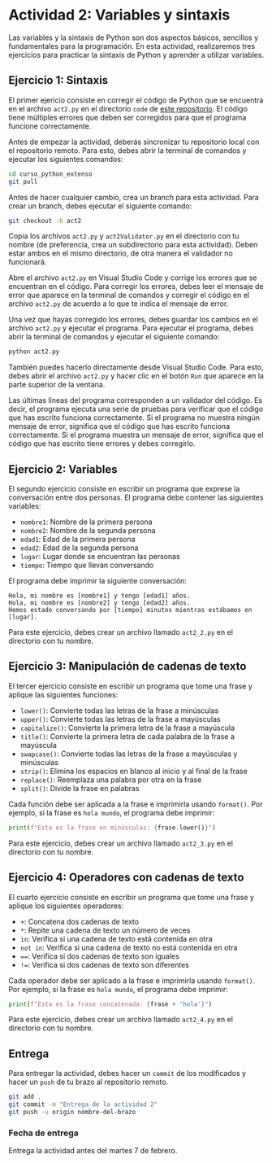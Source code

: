 # Actividad 2: Variables y sintaxis

Las variables y la sintaxis de Python son dos aspectos básicos, sencillos y fundamentales para la programación. En esta actividad, realizaremos tres ejercicios para practicar la sintaxis de Python y aprender a utilizar variables.

## Ejercicio 1: Sintaxis

El primer ejericio consiste en corregir el código de Python que se encuentra en el archivo `act2.py` en el directorio `code` de [este repositorio](https://github.com/Taller-Abierto-de-Humanidades-Digitales/curso_python_extenso/tree/main/code). El código tiene múltiples errores que deben ser corregidos para que el programa funcione correctamente.

Antes de empezar la actividad, deberás sincronizar tu repositorio local con el repositorio remoto. Para esto, debes abrir la terminal de comandos y ejecutar los siguientes comandos:

```bash
cd curso_python_extenso
git pull
```

Antes de hacer cualquier cambio, crea un branch para esta actividad. Para crear un branch, debes ejecutar el siguiente comando:

```bash
git checkout -b act2
```

Copia los archivos `act2.py` y `act2Validator.py` en el directorio con tu nombre (de preferencia, crea un subdirectorio para esta actividad). Deben estar ambos en el mismo directorio, de otra manera el validador no funcionará.

Abre el archivo `act2.py` en Visual Studio Code y corrige los errores que se encuentran en el código. Para corregir los errores, debes leer el mensaje de error que aparece en la terminal de comandos y corregir el código en el archivo `act2.py` de acuerdo a lo que te indica el mensaje de error.

Una vez que hayas corregido los errores, debes guardar los cambios en el archivo `act2.py` y ejecutar el programa. Para ejecutar el programa, debes abrir la terminal de comandos y ejecutar el siguiente comando:

```bash
python act2.py
```

También puedes hacerlo directamente desde Visual Studio Code. Para esto, debes abrir el archivo `act2.py` y hacer clic en el botón `Run` que aparece en la parte superior de la ventana.

Las últimas líneas del programa corresponden a un validador del código. Es decir, el programa ejecuta una serie de pruebas para verificar que el código que has escrito funciona correctamente. Si el programa no muestra ningún mensaje de error, significa que el código que has escrito funciona correctamente. Si el programa muestra un mensaje de error, significa que el código que has escrito tiene errores y debes corregirlo.

## Ejercicio 2: Variables

El segundo ejercicio consiste en escribir un programa que exprese la conversación entre dos personas. El programa debe contener las siguientes variables:

- `nombre1`: Nombre de la primera persona
- `nombre2`: Nombre de la segunda persona
- `edad1`: Edad de la primera persona
- `edad2`: Edad de la segunda persona
- `lugar`: Lugar donde se encuentran las personas
- `tiempo`: Tiempo que llevan conversando

El programa debe imprimir la siguiente conversación:

```
Hola, mi nombre es [nombre1] y tengo [edad1] años.
Hola, mi nombre es [nombre2] y tengo [edad2] años.
Hemos estado conversando por [tiempo] minutos mientras estábamos en [lugar].
```

Para este ejercicio, debes crear un archivo llamado `act2_2.py` en el directorio con tu nombre. 

## Ejercicio 3: Manipulación de cadenas de texto

El tercer ejercicio consiste en escribir un programa que tome una frase y aplique las siguientes funciones:

- `lower()`: Convierte todas las letras de la frase a minúsculas
- `upper()`: Convierte todas las letras de la frase a mayúsculas
- `capitalize()`: Convierte la primera letra de la frase a mayúscula
- `title()`: Convierte la primera letra de cada palabra de la frase a mayúscula
- `swapcase()`: Convierte todas las letras de la frase a mayúsculas y minúsculas
- `strip()`: Elimina los espacios en blanco al inicio y al final de la frase
- `replace()`: Reemplaza una palabra por otra en la frase
- `split()`: Divide la frase en palabras

Cada función debe ser aplicada a la frase e imprimirla usando `format()`. Por ejemplo, si la frase es `hola mundo`, el programa debe imprimir:

```python
print(f"Esta es la frase en minúsculas: {frase.lower()}")
```

Para este ejercicio, debes crear un archivo llamado `act2_3.py` en el directorio con tu nombre. 

## Ejercicio 4: Operadores con cadenas de texto

El cuarto ejercicio consiste en escribir un programa que tome una frase y aplique los siguientes operadores:

- `+`: Concatena dos cadenas de texto
- `*`: Repite una cadena de texto un número de veces
- `in`: Verifica si una cadena de texto está contenida en otra
- `not in`: Verifica si una cadena de texto no está contenida en otra
- `==`: Verifica si dos cadenas de texto son iguales
- `!=`: Verifica si dos cadenas de texto son diferentes

Cada operador debe ser aplicado a la frase e imprimirla usando `format()`. Por ejemplo, si la frase es `hola mundo`, el programa debe imprimir:

```python
print(f"Esta es la frase concatenada: {frase + 'hola'}")
```

Para este ejercicio, debes crear un archivo llamado `act2_4.py` en el directorio con tu nombre.

## Entrega

Para entregar la actividad, debes hacer un `commit` de los modificados y hacer un `push` de tu brazo al repositorio remoto.

```bash
git add .
git commit -m "Entrega de la actividad 2"
git push -u origin nombre-del-brazo
```

### Fecha de entrega

Entrega la actividad antes del martes 7 de febrero.
